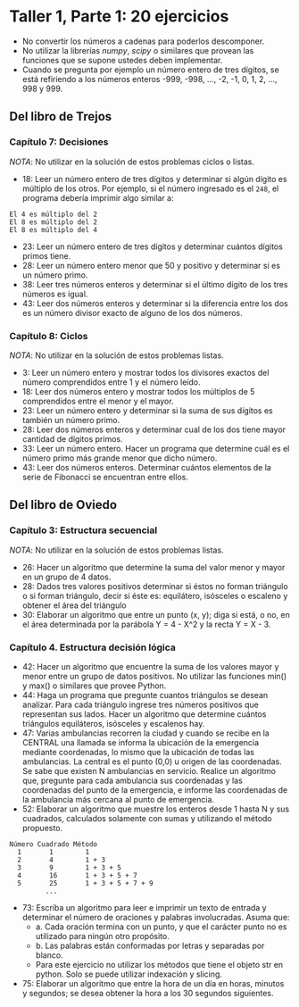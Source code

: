 # Taller 1, Parte 1: 20 ejercicios
* No convertir los números a cadenas para poderlos descomponer.
* No utilizar la librerías *numpy*, *scipy* o similares que provean las funciones que se supone ustedes deben implementar.
* Cuando se pregunta por ejemplo un número entero de tres dígitos, se está refiriendo a los números enteros -999, -998, ..., -2, -1, 0, 1, 2, ..., 998 y 999.
## Del libro de Trejos

### Capítulo 7: Decisiones
*NOTA*: No utilizar en la solución de estos problemas ciclos o listas.

* 18: Leer un número entero de tres dígitos y determinar si algún dígito es múltiplo de los otros. Por ejemplo, si el número ingresado es el `248`, el programa debería imprimir algo similar a:
```
El 4 es múltiplo del 2 
El 8 es múltiplo del 2 
El 8 es múltiplo del 4
```

* 23: Leer un número entero de tres dígitos y determinar cuántos dígitos primos tiene.
* 28: Leer un número entero menor que 50 y positivo y determinar si es un número primo.
* 38: Leer tres números enteros y determinar si el último dígito de los tres números es igual.
* 43: Leer dos números enteros y determinar si la diferencia entre los dos es un número divisor exacto de alguno de los dos números.

### Capítulo 8: Ciclos
*NOTA*: No utilizar en la solución de estos problemas listas.

* 3: Leer un número entero y mostrar todos los divisores exactos del número comprendidos entre 1 y el número leído.
* 18: Leer dos números entero y mostrar todos los múltiplos de 5 comprendidos entre el menor y el mayor.
* 23: Leer un número entero y determinar si la suma de sus dígitos es también un número primo.
* 28: Leer dos números enteros y determinar cual de los dos tiene mayor cantidad de dígitos primos.
* 33: Leer un número entero. Hacer un programa que determine cuál es el número primo más grande menor que dicho número.
* 43: Leer dos números enteros. Determinar cuántos elementos de la serie de Fibonacci se encuentran entre ellos.

## Del libro de Oviedo

### Capítulo 3: Estructura secuencial
*NOTA*: No utilizar en la solución de estos problemas listas.
* 26: Hacer un algoritmo que determine la suma del valor menor y mayor en un grupo de 4 datos.
* 28: Dados tres valores positivos determinar si éstos no forman triángulo o si forman triángulo, decir si éste es: equilátero, isósceles o escaleno y obtener el área del triángulo
* 30: Elaborar un algoritmo que entre un punto (x, y); diga si está, o no, en el área determinada por la parábola Y = 4 - X^2 y la recta Y = X - 3. 

### Capítulo 4. Estructura decisión lógica
* 42: Hacer un algoritmo que encuentre la suma de los valores mayor y menor entre un grupo de datos positivos. No utilizar las funciones min() y max() o similares que provee Python.
* 44: Haga un programa que pregunte cuantos triángulos se desean analizar. Para cada triángulo ingrese tres números positivos que representan sus lados. Hacer un algoritmo que determine cuántos triángulos equiláteros, isósceles y escalenos hay. 
* 47: Varias ambulancias recorren la ciudad y cuando se recibe en la CENTRAL una llamada se informa la ubicación de la emergencia mediante coordenadas, lo mismo que la ubicación de todas las ambulancias. La central es el punto (0,0) u origen de las coordenadas. Se sabe que existen N ambulancias en servicio. Realice un algoritmo que, pregunte para cada ambulancia sus coordenadas y las coordenadas del punto de la emergencia, e informe las coordenadas de la ambulancia más cercana al punto de emergencia. 
* 52: Elaborar un algoritmo que muestre los enteros desde 1 hasta N y sus cuadrados, calculados solamente con sumas y utilizando el método propuesto. 
```
Número Cuadrado Método 
  1       1        1 
  2       4        1 + 3 
  3       9        1 + 3 + 5 
  4       16       1 + 3 + 5 + 7 
  5       25       1 + 3 + 5 + 7 + 9 
         ...
```     
* 73: Escriba un algoritmo para leer e imprimir un texto de entrada y determinar el número de oraciones y palabras involucradas. Asuma que: 
  * a. Cada oración termina con un punto, y que el carácter punto no es utilizado para ningún otro propósito. 
  * b. Las palabras están conformadas por letras y separadas por blanco. 
  * Para este ejercicio no utilizar los métodos que tiene el objeto str en python. Solo se puede utilizar indexación y slicing.
* 75: Elaborar un algoritmo que entre la hora de un día en horas, minutos y segundos; se desea obtener la hora a los 30 segundos siguientes.